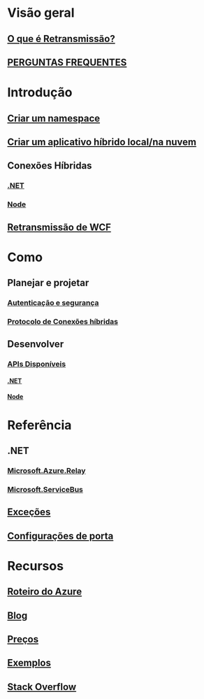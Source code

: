 # Visão geral
## [O que é Retransmissão?](relay-what-is-it.md)
## [PERGUNTAS FREQUENTES](relay-faq.md)

# Introdução
## [Criar um namespace](relay-create-namespace-portal.md)
## [Criar um aplicativo híbrido local/na nuvem](service-bus-dotnet-hybrid-app-using-service-bus-relay.md)
## Conexões Híbridas
### [.NET](relay-hybrid-connections-dotnet-get-started.md)
### [Node](relay-hybrid-connections-node-get-started.md)
## [Retransmissão de WCF](relay-wcf-dotnet-get-started.md)

# Como
## Planejar e projetar
### [Autenticação e segurança](relay-authentication-and-authorization.md)
### [Protocolo de Conexões híbridas](relay-hybrid-connections-protocol.md)
## Desenvolver
### [APIs Disponíveis](relay-api-overview.md)
#### [.NET](relay-hybrid-connections-dotnet-api-overview.md)
#### [Node](relay-hybrid-connections-node-ws-api-overview.md)

# Referência
## .NET
### [Microsoft.Azure.Relay](/dotnet/api/microsoft.azure.relay)
### [Microsoft.ServiceBus](/dotnet/api/Microsoft.ServiceBus)
## [Exceções](relay-exceptions.md)
## [Configurações de porta](relay-port-settings.md)

# Recursos
## [Roteiro do Azure](https://azure.microsoft.com/roadmap/)
## [Blog](https://blogs.msdn.microsoft.com/servicebus/)
## [Preços](https://azure.microsoft.com/pricing/details/service-bus/)
## [Exemplos](https://github.com/azure/azure-relay/tree/master/samples)
## [Stack Overflow](http://stackoverflow.com/questions/tagged/azure-servicebusrelay)
